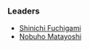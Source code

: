 ### Leaders

* [Shinichi Fuchigami](mailto:shinichi.fuchigami@owasp.org)
* [Nobuho Matayoshi](mailto:nobuho.matayoshi@owasp.org)
